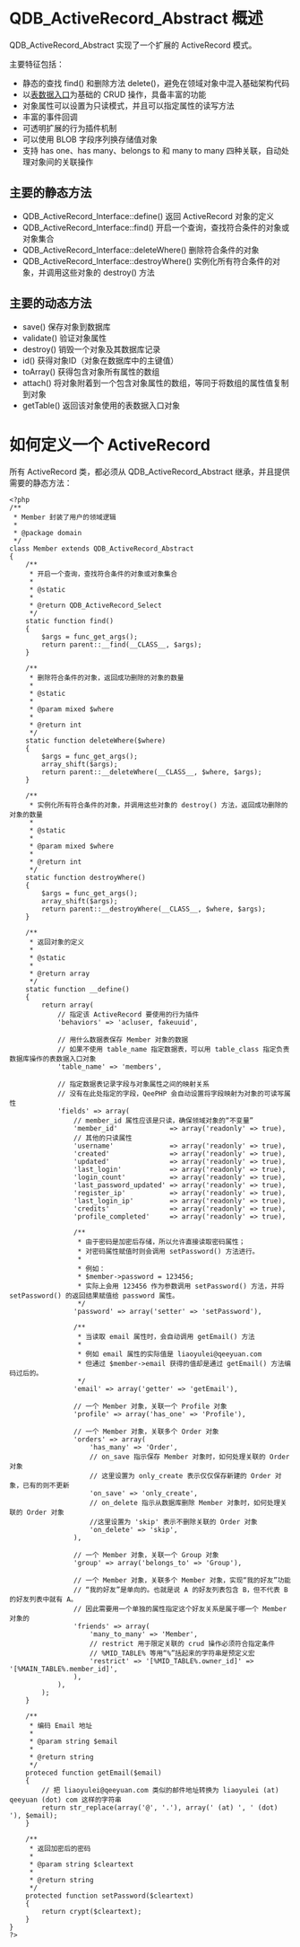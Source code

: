 # QDB\_ActiveRecord\_Abstract 概述 #

QDB\_ActiveRecord\_Abstract 实现了一个扩展的 ActiveRecord 模式。

主要特征包括：

  * 静态的查找 find() 和删除方法 delete()，避免在领域对象中混入基础架构代码
  * 以[表数据入口](QDB_Table.md)为基础的 CRUD 操作，具备丰富的功能
  * 对象属性可以设置为只读模式，并且可以指定属性的读写方法
  * 丰富的事件回调
  * 可透明扩展的行为插件机制
  * 可以使用 BLOB 字段序列换存储值对象
  * 支持 has one、has many、belongs to 和 many to many 四种关联，自动处理对象间的关联操作

## 主要的静态方法 ##

  * QDB\_ActiveRecord\_Interface::define() 返回 ActiveRecord 对象的定义
  * QDB\_ActiveRecord\_Interface::find() 开启一个查询，查找符合条件的对象或对象集合
  * QDB\_ActiveRecord\_Interface::deleteWhere() 删除符合条件的对象
  * QDB\_ActiveRecord\_Interface::destroyWhere() 实例化所有符合条件的对象，并调用这些对象的 destroy() 方法

## 主要的动态方法 ##

  * save() 保存对象到数据库
  * validate() 验证对象属性
  * destroy() 销毁一个对象及其数据库记录
  * id() 获得对象ID（对象在数据库中的主键值）
  * toArray() 获得包含对象所有属性的数组
  * attach() 将对象附着到一个包含对象属性的数组，等同于将数组的属性值复制到对象
  * getTable() 返回该对象使用的表数据入口对象

# 如何定义一个 ActiveRecord #

所有 ActiveRecord 类，都必须从 QDB\_ActiveRecord\_Abstract 继承，并且提供需要的静态方法：

```
<?php
/**
 * Member 封装了用户的领域逻辑
 *
 * @package domain
 */
class Member extends QDB_ActiveRecord_Abstract
{
    /**
     * 开启一个查询，查找符合条件的对象或对象集合
     *
     * @static
     *
     * @return QDB_ActiveRecord_Select
     */
    static function find()
    {
        $args = func_get_args();
        return parent::__find(__CLASS__, $args);
    }

    /**
     * 删除符合条件的对象，返回成功删除的对象的数量
     *
     * @static
     *
     * @param mixed $where
     *
     * @return int
     */
    static function deleteWhere($where)
    {
        $args = func_get_args();
        array_shift($args);
        return parent::__deleteWhere(__CLASS__, $where, $args);
    }

    /**
     * 实例化所有符合条件的对象，并调用这些对象的 destroy() 方法，返回成功删除的对象的数量
     *
     * @static
     *
     * @param mixed $where
     *
     * @return int
     */
    static function destroyWhere()
    {
        $args = func_get_args();
        array_shift($args);
        return parent::__destroyWhere(__CLASS__, $where, $args);
    }

    /**
     * 返回对象的定义
     *
     * @static
     *
     * @return array
     */
    static function __define()
    {
        return array(
            // 指定该 ActiveRecord 要使用的行为插件
            'behaviors' => 'acluser, fakeuuid',

            // 用什么数据表保存 Member 对象的数据
            // 如果不使用 table_name 指定数据表，可以用 table_class 指定负责数据库操作的表数据入口对象
            'table_name' => 'members',

            // 指定数据表记录字段与对象属性之间的映射关系
            // 没有在此处指定的字段，QeePHP 会自动设置将字段映射为对象的可读写属性
            'fields' => array(
                // member_id 属性应该是只读，确保领域对象的“不变量”
                'member_id'             => array('readonly' => true),
                // 其他的只读属性
                'username'              => array('readonly' => true),
                'created'               => array('readonly' => true),
                'updated'               => array('readonly' => true),
                'last_login'            => array('readonly' => true),
                'login_count'           => array('readonly' => true),
                'last_password_updated' => array('readonly' => true),
                'register_ip'           => array('readonly' => true),
                'last_login_ip'         => array('readonly' => true),
                'credits'               => array('readonly' => true),
                'profile_completed'     => array('readonly' => true),

                /**
                 * 由于密码是加密后存储，所以允许直接读取密码属性；
                 * 对密码属性赋值时则会调用 setPassword() 方法进行。
                 *
                 * 例如：
                 * $member->password = 123456;
                 * 实际上会用 123456 作为参数调用 setPassword() 方法，并将 setPassword() 的返回结果赋值给 password 属性。
                 */
                'password' => array('setter' => 'setPassword'),

                /**
                 * 当读取 email 属性时，会自动调用 getEmail() 方法
                 *
                 * 例如 email 属性的实际值是 liaoyulei@qeeyuan.com
                 * 但通过 $member->email 获得的值却是通过 getEmail() 方法编码过后的。
                 */
                'email' => array('getter' => 'getEmail'),

                // 一个 Member 对象，关联一个 Profile 对象
                'profile' => array('has_one' => 'Profile'),

                // 一个 Member 对象，关联多个 Order 对象
                'orders' => array(
                    'has_many' => 'Order',
                    // on_save 指示保存 Member 对象时，如何处理关联的 Order 对象
                    // 这里设置为 only_create 表示仅仅保存新建的 Order 对象，已有的则不更新
                    'on_save' => 'only_create',
                    // on_delete 指示从数据库删除 Member 对象时，如何处理关联的 Order 对象
                    //这里设置为 'skip' 表示不删除关联的 Order 对象
                    'on_delete' => 'skip',
                ),

                // 一个 Member 对象，关联一个 Group 对象
                'group' => array('belongs_to' => 'Group'),

                // 一个 Member 对象，关联多个 Member 对象，实现“我的好友”功能
                // “我的好友”是单向的。也就是说 A 的好友列表包含 B，但不代表 B 的好友列表中就有 A。
                // 因此需要用一个单独的属性指定这个好友关系是属于哪一个 Member 对象的
                'friends' => array(
                    'many_to_many' => 'Member',
                    // restrict 用于限定关联的 crud 操作必须符合指定条件
                    // %MID_TABLE% 等用“%”括起来的字符串是预定义宏
                    'restrict' => '[%MID_TABLE%.owner_id]' => '[%MAIN_TABLE%.member_id]',
                ),
            ),
        );
    }

    /**
     * 编码 Email 地址
     *
     * @param string $email
     *
     * @return string
     */
    proteced function getEmail($email)
    {
        // 把 liaoyulei@qeeyuan.com 类似的邮件地址转换为 liaoyulei (at) qeeyuan (dot) com 这样的字符串
        return str_replace(array('@', '.'), array(' (at) ', ' (dot) '), $email);
    }

    /**
     * 返回加密后的密码
     *
     * @param string $cleartext
     *
     * @return string
     */
    protected function setPassword($cleartext)
    {
        return crypt($cleartext);
    }
}
?>
```